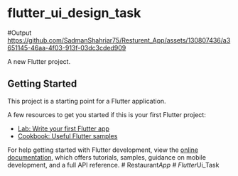 # flutter_ui_design_task
#Output
https://github.com/SadmanShahriar75/Resturent_App/assets/130807436/a3651145-46aa-4f03-913f-03dc3cded909





A new Flutter project.

## Getting Started

This project is a starting point for a Flutter application.

A few resources to get you started if this is your first Flutter project:

- [Lab: Write your first Flutter app](https://docs.flutter.dev/get-started/codelab)
- [Cookbook: Useful Flutter samples](https://docs.flutter.dev/cookbook)

For help getting started with Flutter development, view the
[online documentation](https://docs.flutter.dev/), which offers tutorials,
samples, guidance on mobile development, and a full API reference.
#   R e s t a u r a n t _ A p p 
 
 #   F l u t t e r _ U i _ T a s k 
 
 
